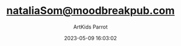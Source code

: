 ---
index: 7550
title: "nataliaSom@moodbreakpub.com"
subtitle: ""
author: "ArtKids Parrot"
date: "2023-05-09 16:03:02"
excerpt: ""
content: "nataliaSom@moodbreakpub.com
NataliaSom"
status: "published"
comment_status: "closed"
modified: "2023-05-09 16:03:02"
type: "flamingo_contact"
comment_count: 0
tags: []
---